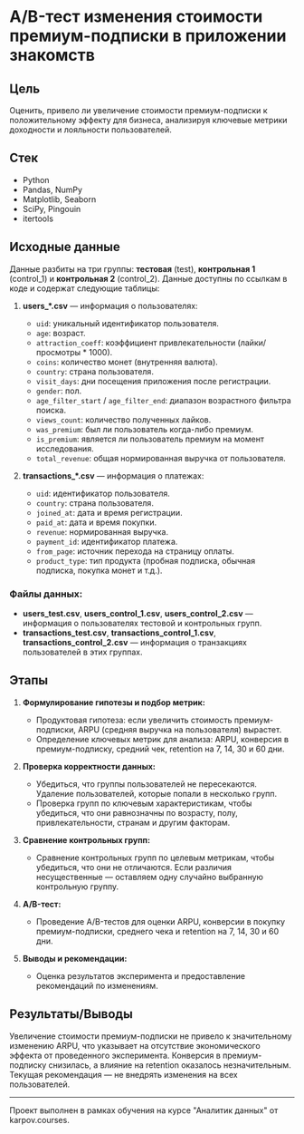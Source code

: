 # A/B-тест изменения стоимости премиум-подписки в приложении знакомств

## Цель

Оценить, привело ли увеличение стоимости премиум-подписки к положительному эффекту для бизнеса, анализируя ключевые метрики доходности и лояльности пользователей.

## Стек

- Python
- Pandas, NumPy
- Matplotlib, Seaborn
- SciPy, Pingouin
- itertools

## Исходные данные

Данные разбиты на три группы: **тестовая** (test), **контрольная 1** (control_1) и **контрольная 2** (control_2). Данные доступны по ссылкам в коде и содержат следующие таблицы:

1. **users_*.csv** — информация о пользователях:
   - `uid`: уникальный идентификатор пользователя.
   - `age`: возраст.
   - `attraction_coeff`: коэффициент привлекательности (лайки/просмотры * 1000).
   - `coins`: количество монет (внутренняя валюта).
   - `country`: страна пользователя.
   - `visit_days`: дни посещения приложения после регистрации.
   - `gender`: пол.
   - `age_filter_start` / `age_filter_end`: диапазон возрастного фильтра поиска.
   - `views_count`: количество полученных лайков.
   - `was_premium`: был ли пользователь когда-либо премиум.
   - `is_premium`: является ли пользователь премиум на момент исследования.
   - `total_revenue`: общая нормированная выручка от пользователя.

2. **transactions_*.csv** — информация о платежах:
   - `uid`: идентификатор пользователя.
   - `country`: страна пользователя.
   - `joined_at`: дата и время регистрации.
   - `paid_at`: дата и время покупки.
   - `revenue`: нормированная выручка.
   - `payment_id`: идентификатор платежа.
   - `from_page`: источник перехода на страницу оплаты.
   - `product_type`: тип продукта (пробная подписка, обычная подписка, покупка монет и т.д.).

### Файлы данных:
- **users_test.csv**, **users_control_1.csv**, **users_control_2.csv** — информация о пользователях тестовой и контрольных групп.
- **transactions_test.csv**, **transactions_control_1.csv**, **transactions_control_2.csv** — информация о транзакциях пользователей в этих группах.

## Этапы

1. **Формулирование гипотезы и подбор метрик:**
   - Продуктовая гипотеза: если увеличить стоимость премиум-подписки, ARPU (средняя выручка на пользователя) вырастет.
   - Определение ключевых метрик для анализа: ARPU, конверсия в премиум-подписку, средний чек, retention на 7, 14, 30 и 60 дни.

2. **Проверка корректности данных:**
   - Убедиться, что группы пользователей не пересекаются. Удаление пользователей, которые попали в несколько групп.
   - Проверка групп по ключевым характеристикам, чтобы убедиться, что они равнозначны по возрасту, полу, привлекательности, странам и другим факторам.

3. **Сравнение контрольных групп:**
   - Сравнение контрольных групп по целевым метрикам, чтобы убедиться, что они не отличаются. Если различия несущественные — оставляем одну случайно выбранную контрольную группу.

4. **A/B-тест:**
   - Проведение A/B-тестов для оценки ARPU, конверсии в покупку премиум-подписки, среднего чека и retention на 7, 14, 30 и 60 дни.

5. **Выводы и рекомендации:**
   - Оценка результатов эксперимента и предоставление рекомендаций по изменениям.

## Результаты/Выводы

Увеличение стоимости премиум-подписки не привело к значительному изменению ARPU, что указывает на отсутствие экономического эффекта от проведенного эксперимента. Конверсия в премиум-подписку снизилась, а влияние на retention оказалось незначительным. Текущая рекомендация — не внедрять изменения на всех пользователей.

---

Проект выполнен в рамках обучения на курсе "Аналитик данных" от karpov.courses.
